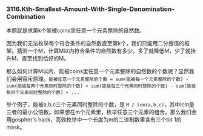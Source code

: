 ### 3116.Kth-Smallest-Amount-With-Single-Denomination-Combination

本题就是求第k个能被coins里任意一个元素整除的自然数。

因为我们无法枚举每个符合条件的自然数直至第k个，我们只能用二分搜值的框架。猜测一个M，计算M以内符合条件的自然数有多少，多了就降低M，少了就抬升M，直至找到恰好的M。

那么如何计算M以内、能被coins里任意一个元素整除的自然数的个数呢？显然我们会用容斥原理。`能被任意一个元素整除的个数 = sum(能被每一个元素整除的个数) - sum(能被每两个元素同时整除的个数) + sum(能被每三个元素同时整除的个数) - sum(能被每四个元素同时整除的个数) + ...`

举个例子，能被a,b,c三个元素同时整除的个数，是 `M / lcm(a,b,c)`，其中lcm是三者的最小公倍数。如果想在m个元素里，枚举任意三个元素的组合，那么我们会用gospher's hack，高效枚举中一个长度为m的二进制数里含有三个bit 1的mask。
